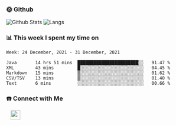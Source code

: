 

<h3> 🌞 Github</h3>

![Github Stats](https://github-readme-stats-beta-lovat.vercel.app/api?username=QiuYukang&count_private=true&show_icons=true&hide=stars)
![Langs](https://github-readme-stats-beta-lovat.vercel.app/api/top-langs/?username=QiuYukang&count_private=true&layout=compact)

<h3> 📊 This week I spent my time on</h3>

<!--START_SECTION:waka-->
```text
Week: 24 December, 2021 - 31 December, 2021

Java       14 hrs 51 mins  ███████████████████████░░   91.47 % 
XML        43 mins         █░░░░░░░░░░░░░░░░░░░░░░░░   04.45 % 
Markdown   15 mins         ▒░░░░░░░░░░░░░░░░░░░░░░░░   01.62 % 
CSV/TSV    13 mins         ▒░░░░░░░░░░░░░░░░░░░░░░░░   01.40 % 
Text       6 mins          ░░░░░░░░░░░░░░░░░░░░░░░░░   00.66 % 
```
<!--END_SECTION:waka-->

<!--
<h3>🛠 Tech Stack</h3>

- 💻 &nbsp; Java | C | Matlab | C++ | Python
- 🌐 &nbsp; HTML | CSS | JavaScript | Bootstrap
- 🛢  &nbsp; MySQL | Redis
- 🔧 &nbsp; NS-3 | Git | Markdown
-->

<h3> ☎️ Connect with Me </h3>
&nbsp;&nbsp;
<a href="mailto:b612n@qq.com">
  <img href="mailto:b612n@qq.com" align="center" width="26px" src="https://github.com/TheDudeThatCode/TheDudeThatCode/blob/master/Assets/Gmail.svg" />
</a>
